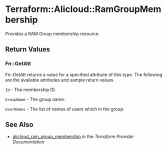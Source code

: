 # Terraform::Alicloud::RamGroupMembership

Provides a RAM Group membership resource.

## Return Values

### Fn::GetAtt

Fn::GetAtt returns a value for a specified attribute of this type. The following are the available attributes and sample return values.

`Id` - The membership ID.

`GroupName` - The group name.

`UserNames` - The list of names of users which in the group.

## See Also

* [alicloud_ram_group_membership](https://www.terraform.io/docs/providers/alicloud/r/ram_group_membership.html) in the _Terraform Provider Documentation_